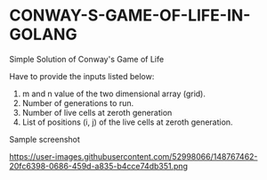 # CONWAY-S-GAME-OF-LIFE-IN-GOLANG
Simple Solution of Conway's Game of Life

Have to provide the inputs listed below:
1. m and n value of the two dimensional array (grid).
2. Number of generations to run.
3. Number of live cells at zeroth generation 
4. List of positions (i, j) of the live cells at zeroth generation.

Sample screenshot

https://user-images.githubusercontent.com/52998066/148767462-20fc6398-0686-459d-a835-b4cce74db351.png
